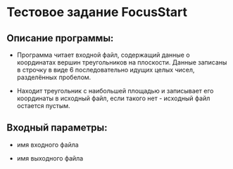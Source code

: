 # Тестовое задание FocusStart
## Описание программы:

* Программа читает входной файл, содержащий данные о координатах вершин треугольников на плоскости. Данные
записаны в строчку в виде 6 последовательно идущих целых чисел, разделённых пробелом.

* Находит треугольник с наибольшей площадью и записывает его координаты в исходный файл, если такого нет - исходный файл остается пустым.

## Входный параметры:

* имя входного файла

* имя выходного файла








